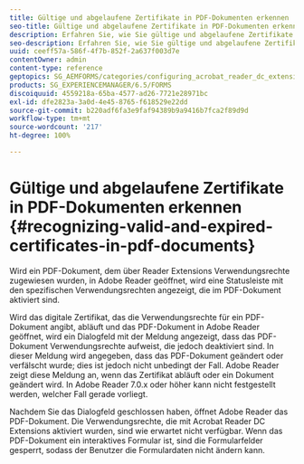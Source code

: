 ```yaml
---
title: Gültige und abgelaufene Zertifikate in PDF-Dokumenten erkennen
seo-title: Gültige und abgelaufene Zertifikate in PDF-Dokumenten erkennen
description: Erfahren Sie, wie Sie gültige und abgelaufene Zertifikate in PDF-Dokumenten erkennen.
seo-description: Erfahren Sie, wie Sie gültige und abgelaufene Zertifikate in PDF-Dokumenten erkennen.
uuid: ceeff57a-586f-4f7b-852f-2a637f003d7e
contentOwner: admin
content-type: reference
geptopics: SG_AEMFORMS/categories/configuring_acrobat_reader_dc_extensions
products: SG_EXPERIENCEMANAGER/6.5/FORMS
discoiquuid: 4559218a-65ba-4577-ad26-7721e28971bc
exl-id: dfe2823a-3a0d-4e45-8765-f618529e22dd
source-git-commit: b220adf6fa3e9faf94389b9a9416b7fca2f89d9d
workflow-type: tm+mt
source-wordcount: '217'
ht-degree: 100%

---
```


# Gültige und abgelaufene Zertifikate in PDF-Dokumenten erkennen {#recognizing-valid-and-expired-certificates-in-pdf-documents}

Wird ein PDF-Dokument, dem über Reader Extensions Verwendungsrechte zugewiesen wurden, in Adobe Reader geöffnet, wird eine Statusleiste mit den spezifischen Verwendungsrechten angezeigt, die im PDF-Dokument aktiviert sind.

Wird das digitale Zertifikat, das die Verwendungsrechte für ein PDF-Dokument angibt, abläuft und das PDF-Dokument in Adobe Reader geöffnet, wird ein Dialogfeld mit der Meldung angezeigt, dass das PDF-Dokument Verwendungsrechte aufweist, die jedoch deaktiviert sind. In dieser Meldung wird angegeben, dass das PDF-Dokument geändert oder verfälscht wurde; dies ist jedoch nicht unbedingt der Fall. Adobe Reader zeigt diese Meldung an, wenn das Zertifikat abläuft oder ein Dokument geändert wird. In Adobe Reader 7.0.x oder höher kann nicht festgestellt werden, welcher Fall gerade vorliegt.

Nachdem Sie das Dialogfeld geschlossen haben, öffnet Adobe Reader das PDF-Dokument. Die Verwendungsrechte, die mit Acrobat Reader DC Extensions aktiviert wurden, sind wie erwartet nicht verfügbar. Wenn das PDF-Dokument ein interaktives Formular ist, sind die Formularfelder gesperrt, sodass der Benutzer die Formulardaten nicht ändern kann.
